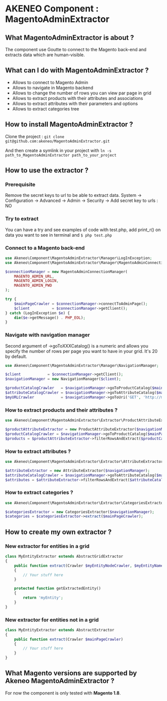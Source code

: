 AKENEO Component : MagentoAdminExtractor
========================================

## What MagentoAdminExtractor is about ?

The component use Goutte to connect to the Magento back-end and extracts data which are human-visible.

## What can I do with MagentoAdminExtractor ?

- Allows to connect to Magento Admin
- Allows to navigate in Magento backend
- Allows to change the number of rows you can view par page in grid
- Allows to extract products with their attributes and associations
- Allows to extract attributes with their parameters and options
- Allows to extract categories tree

## How to install MagentoAdminExtractor ?

Clone the project :
``git clone git@github.com:akeneo/MagentoAdminExtractor.git``

And then create a symlink in your project with ``ln -s path_to_MagentoAdminExtractor path_to_your_project``

## How to use the extractor ?

### Prerequisite

Remove the secret keys to url to be able to extract data.
System -> Configuration -> Advanced -> Admin -> Security -> Add secret key to urls : NO

### Try to extract

You can have a try and see examples of code with test.php, add print_r() on data you want to see in terminal and
``$ php test.php``

### Connect to a Magento back-end

``` php
use Akeneo\Component\MagentoAdminExtractor\Manager\LogInException;
use Akeneo\Component\MagentoAdminExtractor\Manager\MagentoAdminConnectionManager;

$connectionManager = new MagentoAdminConnectionManager(
    MAGENTO_ADMIN_URL,
    MAGENTO_ADMIN_LOGIN,
    MAGENTO_ADMIN_PWD
);

try {
    $mainPageCrawler = $connectionManager->connectToAdminPage();
    $client          = $connectionManager->getClient();
} catch (LogInException $e) {
    die($e->getMessage() . PHP_EOL);
}
```

### Navigate with navigation manager

Second argument of ->goToXXXCatalog() is a numeric and allows you specify the number of rows per page you want to have in your grid. It's 20 by default.

``` php
use Akeneo\Component\MagentoAdminExtractor\Manager\NavigationManager;

$client            = $connectionManager->getClient();
$navigationManager = new NavigationManager($client);

$productCatalogCrawler   = $navigationManager->goToProductCatalog($mainPageCrawler, 50);
$attributeCatalogCrawler = $navigationManager->goToAttributeCatalog($mainPageCrawler, 50);
$myURLCrawler            = $navigationManager->goToUri('GET', 'http://magento.local/index.php/admin/catalog_product/edit/id/5/key/secret_key/store/1');
```

### How to extract products and their attributes ?

``` php
use Akeneo\Component\MagentoAdminExtractor\Extractor\ProductAttributeExtractor;

$productAttributeExtractor = new ProductAttributeExtractor($navigationManager);
$productCatalogCrawler = $navigationManager->goToProductCatalog($mainPageCrawler, 50);
$products = $productAttributeExtractor->filterRowsAndExtract($productCatalogCrawler);
```

### How to extract attributes ?

``` php
use Akeneo\Component\MagentoAdminExtractor\Extractor\AttributeExtractor;

$attributeExtractor = new AttributeExtractor($navigationManager);
$attributeCatalogCrawler = $navigationManager->goToAttributeCatalog($mainPageCrawler, 50);
$attributes = $attributeExtractor->filterRowsAndExtract($attributeCatalogCrawler);
```

### How to extract categories ?

``` php
use Akeneo\Component\MagentoAdminExtractor\Extractor\CategoriesExtractor;

$categoriesExtractor = new CategoriesExtractor($navigationManager);
$categories = $categoriesExtractor->extract($mainPageCrawler);
```

## How to create my own extractor ?

### New extractor for entities in a grid

``` php
class MyEntityExtractor extends AbstractGridExtractor
{
    public function extract(Crawler $myEntityNodeCrawler, $myEntityName = '')
    {
        // Your stuff here
    }

    protected function getExtractedEntity()
    {
        return 'myEntity';
    }
}
```

### New extractor for entities not in a grid

``` php
class MyEntityExtractor extends AbstractExtractor
{
    public function extract(Crawler $mainPageCrawler)
    {
        // Your stuff here
    }
}
```

## What Magento versions are supported by Akeneo MagentoAdminExtractor ?

For now the component is only tested with **Magento 1.8**.
